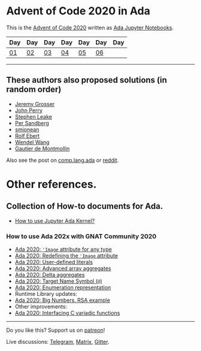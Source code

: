 # Advent of Code 2020 in Ada

This is the [Advent of Code 2020](https://adventofcode.com/2020) written as
[Ada Jupyter Notebooks](https://github.com/reznikmm/jupyter).

|Day |Day |Day |Day |Day |Day |Day |
|----|----|----|----|----|----|----|
|[01]|[02]|[03]|[04]|[05]|[06]|    |

[01]: https://github.com/reznikmm/ada-howto/blob/advent-2020/md/01/01.md "01"
[02]: https://github.com/reznikmm/ada-howto/blob/advent-2020/md/02/02.md "02"
[03]: https://github.com/reznikmm/ada-howto/blob/advent-2020/md/03/03.md "03"
[04]: https://github.com/reznikmm/ada-howto/blob/advent-2020/md/04/04.md "04"
[05]: https://github.com/reznikmm/ada-howto/blob/advent-2020/md/05/05.md "05"
[06]: https://github.com/reznikmm/ada-howto/blob/advent-2020/md/06/06.md "06"

----

## These authors also proposed solutions (in random order)

* [Jeremy Grosser](https://github.com/JeremyGrosser/advent)
* [John Perry](https://github.com/johnperry-math/AoC2020)
* [Stephen Leake](https://github.com/stephe-ada-guru/Advent_of_Code)
* [Per Sandberg](https://github.com/persan/advent-of-code-2020)
* [smionean](https://github.com/smionean/AdventOfCode)
* [Rolf Ebert](https://github.com/RREE/AOC_2020)
* [Wendel Wang](https://gitlab.com/MarcusE1W/prog/-/tree/master/ada/aoc)
* [Gautier de Montmollin](https://github.com/zertovitch/hac/tree/master/exm/aoc/2020)

Also see the post on [comp.lang.ada](https://groups.google.com/g/comp.lang.ada/c/LHJrWYnjtl8/m/OmB25MCABQAJ) or
[reddit](https://www.reddit.com/r/ada/comments/k4fn9w/anyone_else_participating_in_advent_of_code/).


# Other references.
## Collection of How-to documents for Ada.

* [How to use Jupyter Ada Kernel?](https://github.com/reznikmm/ada-howto/blob/master/md/Hello_Ada.md)

### How to use Ada 202x with GNAT Community 2020
 * [Ada 2020: `'Image` attribute for any type](https://github.com/reznikmm/ada-howto/blob/ce-2020/md/image-for-any-type.md)
 * [Ada 2020: Redefining the `'Image` attribute](https://github.com/reznikmm/ada-howto/blob/ce-2020/md/image-redefine.md)
 * [Ada 2020: User-defined literals](https://github.com/reznikmm/ada-howto/blob/ce-2020/md/user-defined-literals.md)
 * [Ada 2020: Advanced array aggregates](https://github.com/reznikmm/ada-howto/blob/ce-2020/md/array-aggregates.md)
 * [Ada 2020: Delta aggregates](https://github.com/reznikmm/ada-howto/blob/ce-2020/md/delta-aggregate.md)
 * [Ada 2020: Target Name Symbol (`@`)](https://github.com/reznikmm/ada-howto/blob/ce-2020/md/assignment-target.md)
 * [Ada 2020: Enumeration representation](https://github.com/reznikmm/ada-howto/blob/ce-2020/md/enum-val.md)
 * Runtime Library updates:
 * [Ada 2020: Big Numbers. RSA example](https://github.com/reznikmm/ada-howto/blob/ce-2020/md/big-numbers.md)
 * Other improvements:
 * [Ada 2020: Interfacing C variadic functions](https://github.com/reznikmm/ada-howto/blob/ce-2020/md/importing-variadic-functions.md)

----

Do you like this? Support us on [patreon](https://www.patreon.com/ada_ru)!

Live discussions: [Telegram](https://t.me/ada_lang), [Matrix](https://matrix.to/#/#ada-lang:matrix.org),
[Gitter](https://gitter.im/ada-lang/Lobby).
